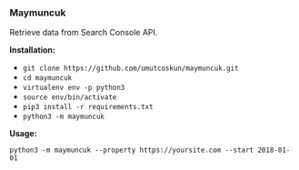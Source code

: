 ### Maymuncuk
Retrieve data from Search Console API.

**Installation:**

* `git clone https://github.com/umutcoskun/maymuncuk.git`
* `cd maymuncuk`
* `virtualenv env -p python3`
* `source env/bin/activate`
* `pip3 install -r requirements.txt`
* `python3 -m maymuncuk`

**Usage:**

`python3 -m maymuncuk --property https://yoursite.com --start 2018-01-01`